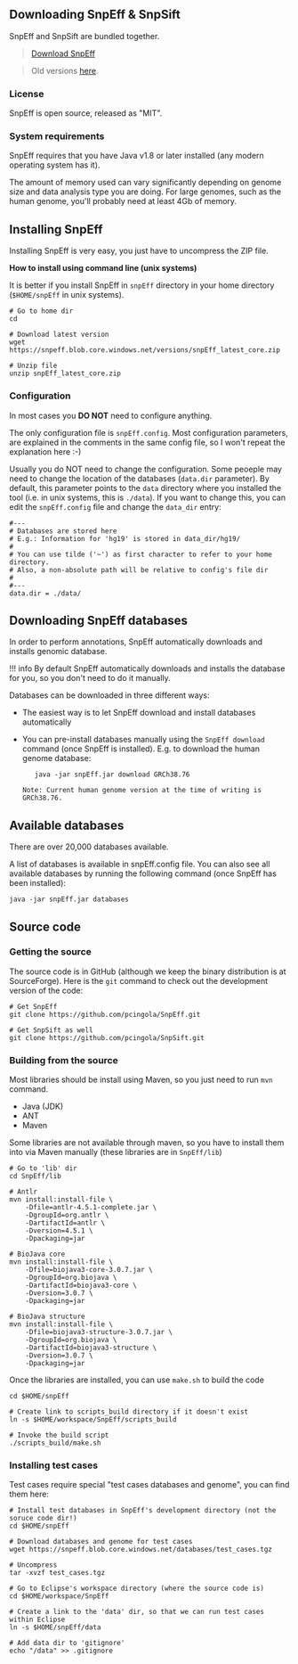 ## Downloading SnpEff &amp; SnpSift

SnpEff and SnpSift are bundled together.

> [Download SnpEff](https://snpeff.blob.core.windows.net/versions/snpEff_latest_core.zip)

> Old versions [here](https://sourceforge.net/projects/snpeff/files/).


### License

SnpEff is open source, released as "MIT".

### System requirements

SnpEff requires that you have Java v1.8 or later installed (any modern operating system has it).

The amount of memory used can vary significantly depending on genome size and data analysis type you are doing.
For large genomes, such as the human genome, you'll probably need at least 4Gb of memory.


## Installing SnpEff

Installing SnpEff is very easy, you just have to uncompress the ZIP file.

**How to install using command line (unix systems)**

It is better if you install SnpEff in `snpEff` directory in your home directory (`$HOME/snpEff` in unix systems).
```
# Go to home dir
cd

# Download latest version
wget https://snpeff.blob.core.windows.net/versions/snpEff_latest_core.zip

# Unzip file
unzip snpEff_latest_core.zip
```

### Configuration
In most cases you **DO NOT** need to configure anything.

The only configuration file is `snpEff.config`.
Most configuration parameters, are explained in the comments in the same config file, so I won't repeat the explanation here :-)

Usually you do NOT need to change the configuration.
Some peoeple may need to change the location of the databases (`data.dir` parameter).
By default, this parameter points to the `data` directory where you installed the tool (i.e. in unix systems, this is `./data`).
If you want to change this, you can edit the `snpEff.config` file and change the `data_dir` entry:
```
#---
# Databases are stored here
# E.g.: Information for 'hg19' is stored in data_dir/hg19/
#
# You can use tilde ('~') as first character to refer to your home directory.
# Also, a non-absolute path will be relative to config's file dir
#
#---
data.dir = ./data/
```

## Downloading SnpEff databases

In order to perform annotations, SnpEff automatically downloads and installs genomic database.

!!! info
    By default SnpEff automatically downloads and installs the database for you, so you don't need to do it manually.

Databases can be downloaded in three different ways:

* The easiest way is to let SnpEff download and install databases automatically
* You can pre-install databases manually using the `SnpEff download` command (once SnpEff is installed).
      E.g. to download the human genome database:

         java -jar snpEff.jar download GRCh38.76

      Note: Current human genome version at the time of writing is GRCh38.76.

## Available databases
There are over 20,000 databases available.

A list of databases is available in snpEff.config file.
You can also see all available databases by running the following command (once SnpEff has been installed):

    java -jar snpEff.jar databases

## Source code

### Getting the source
The source code is in GitHub (although we keep the binary distribution is at SourceForge).
Here is the `git` command to check out the development version of the code:

```
# Get SnpEff
git clone https://github.com/pcingola/SnpEff.git

# Get SnpSift as well
git clone https://github.com/pcingola/SnpSift.git
```
###  Building from the source
Most libraries should be install using Maven, so you just need to run `mvn` command.

* Java (JDK)
* ANT
* Maven

Some libraries are not available through maven, so you have to install them into via Maven manually (these libraries are in `SnpEff/lib`)
```
# Go to 'lib' dir
cd SnpEff/lib

# Antlr
mvn install:install-file \
    -Dfile=antlr-4.5.1-complete.jar \
    -DgroupId=org.antlr \
    -DartifactId=antlr \
    -Dversion=4.5.1 \
    -Dpackaging=jar

# BioJava core
mvn install:install-file \
    -Dfile=biojava3-core-3.0.7.jar \
    -DgroupId=org.biojava \
    -DartifactId=biojava3-core \
    -Dversion=3.0.7 \
    -Dpackaging=jar

# BioJava structure
mvn install:install-file \
    -Dfile=biojava3-structure-3.0.7.jar \
    -DgroupId=org.biojava \
    -DartifactId=biojava3-structure \
    -Dversion=3.0.7 \
    -Dpackaging=jar
```
Once the libraries are installed, you can use `make.sh` to build the code
```
cd $HOME/snpEff

# Create link to scripts_build directory if it doesn't exist
ln -s $HOME/workspace/SnpEff/scripts_build

# Invoke the build script
./scripts_build/make.sh
```

### Installing test cases
Test cases require special "test cases databases and genome", you can find them here:

```
# Install test databases in SnpEff's development directory (not the soruce code dir!)
cd $HOME/snpEff

# Download databases and genome for test cases
wget https://snpeff.blob.core.windows.net/databases/test_cases.tgz

# Uncompress
tar -xvzf test_cases.tgz

# Go to Eclipse's workspace directory (where the source code is)
cd $HOME/workspace/SnpEff

# Create a link to the 'data' dir, so that we can run test cases within Eclipse
ln -s $HOME/snpEff/data

# Add data dir to 'gitignore'
echo "/data" >> .gitignore
```
